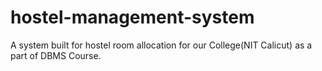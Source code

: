 # hostel-management-system
A system built for hostel room allocation for our College(NIT Calicut) as a part of DBMS Course.
